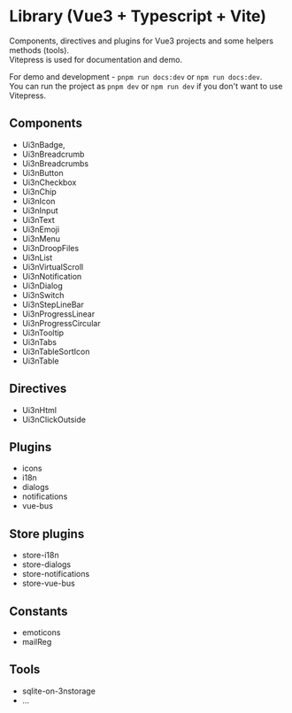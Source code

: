 # Library (Vue3 + Typescript + Vite)

Components, directives and plugins for Vue3 projects and some helpers methods (tools).  
Vitepress is used for documentation and demo.  
  
For demo and development - `pnpm run docs:dev` or `npm run docs:dev`.  
You can run the project as `pnpm dev` or `npm run dev` if you don't want to use Vitepress.

## Components
  - Ui3nBadge,
  - Ui3nBreadcrumb
  - Ui3nBreadcrumbs
  - Ui3nButton
  - Ui3nCheckbox
  - Ui3nChip
  - Ui3nIcon
  - Ui3nInput
  - Ui3nText
  - Ui3nEmoji
  - Ui3nMenu
  - Ui3nDroopFiles
  - Ui3nList
  - Ui3nVirtualScroll
  - Ui3nNotification
  - Ui3nDialog
  - Ui3nSwitch
  - Ui3nStepLineBar
  - Ui3nProgressLinear
  - Ui3nProgressCircular
  - Ui3nTooltip
  - Ui3nTabs
  - Ui3nTableSortIcon
  - Ui3nTable

## Directives
  - Ui3nHtml
  - Ui3nClickOutside

## Plugins
  - icons
  - i18n
  - dialogs
  - notifications
  - vue-bus

## Store plugins
  - store-i18n
  - store-dialogs
  - store-notifications
  - store-vue-bus

## Constants
  - emoticons
  - mailReg

## Tools
  - sqlite-on-3nstorage
  - ...
